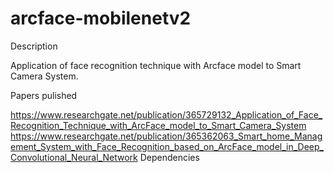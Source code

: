 # arcface-mobilenetv2
Description

Application of face recognition technique with Arcface model to Smart Camera System.

Papers pulished

https://www.researchgate.net/publication/365729132_Application_of_Face_Recognition_Technique_with_ArcFace_model_to_Smart_Camera_System
https://www.researchgate.net/publication/365362063_Smart_home_Management_System_with_Face_Recognition_based_on_ArcFace_model_in_Deep_Convolutional_Neural_Network
Dependencies
